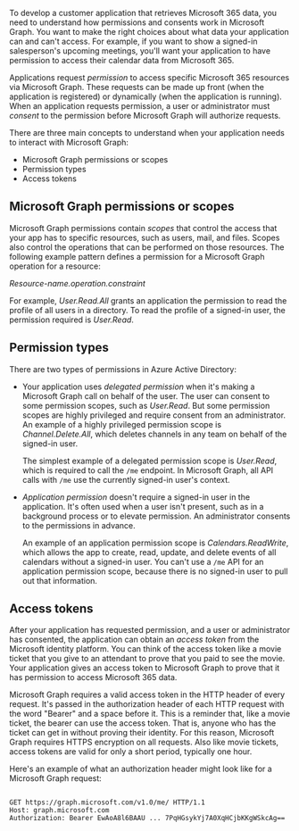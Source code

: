 To develop a customer application that retrieves Microsoft 365 data, you need to understand how permissions and consents work in Microsoft Graph. You want to make the right choices about what data your application can and can't access. For example, if you want to show a signed-in salesperson's upcoming meetings, you'll want your application to have permission to access their calendar data from Microsoft 365.  

Applications request *permission* to access specific Microsoft 365 resources via Microsoft Graph. These requests can be made up front (when the application is registered) or dynamically (when the application is running). When an application requests permission, a user or administrator must *consent* to the permission before Microsoft Graph will authorize requests.

There are three main concepts to understand when your application needs to interact with Microsoft Graph:

- Microsoft Graph permissions or scopes
- Permission types
- Access tokens

## Microsoft Graph permissions or scopes

Microsoft Graph permissions contain *scopes* that control the access that your app has to specific resources, such as users, mail, and files. Scopes also control the operations that can be performed on those resources. The following example pattern defines a permission for a Microsoft Graph operation for a resource:

*Resource-name.operation.constraint*

For example, *User.Read.All* grants an application the permission to read the profile of all users in a directory. To read the profile of a signed-in user, the permission required is *User.Read*.

## Permission types

There are two types of permissions in Azure Active Directory:

- Your application uses *delegated permission* when it's making a Microsoft Graph call on behalf of the user. The user can consent to some permission scopes, such as *User.Read*. But some permission scopes are highly privileged and require consent from an administrator. An example of a highly privileged permission scope is *Channel.Delete.All*, which deletes channels in any team on behalf of the signed-in user.

  The simplest example of a delegated permission scope is *User.Read*, which is required to call the `/me` endpoint. In Microsoft Graph, all API calls with `/me` use the currently signed-in user's context.

- *Application permission* doesn't require a signed-in user in the application. It's often used when a user isn't present, such as in a background process or to elevate permission. An administrator consents to the permissions in advance. 

  An example of an application permission scope is *Calendars.ReadWrite*, which allows the app to create, read, update, and delete events of all calendars without a signed-in user. You can't use a `/me` API for an application permission scope, because there is no signed-in user to pull out that information.

## Access tokens

After your application has requested permission, and a user or administrator has consented, the application can obtain an *access token* from the Microsoft identity platform. You can think of the access token like a movie ticket that you give to an attendant to prove that you paid to see the movie. Your application gives an access token to Microsoft Graph to prove that it has permission to access Microsoft 365 data.

Microsoft Graph requires a valid access token in the HTTP header of every request. It's passed in the authorization header of each HTTP request with the word "Bearer" and a space before it. This is a reminder that, like a movie ticket, the bearer can use the access token. That is, anyone who has the ticket can get in without proving their identity. For this reason, Microsoft Graph requires HTTPS encryption on all requests. Also like movie tickets, access tokens are valid for only a short period, typically one hour.

Here's an example of what an authorization header might look like for a Microsoft Graph request:  

```http

GET https://graph.microsoft.com/v1.0/me/ HTTP/1.1  
Host: graph.microsoft.com  
Authorization: Bearer EwAoA8l6BAAU ... 7PqHGsykYj7A0XqHCjbKKgWSkcAg==
```
